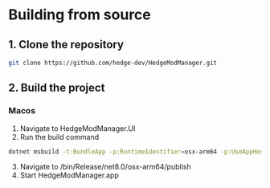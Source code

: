 # Building from source

## 1. Clone the repository
```bash
git clone https://github.com/hedge-dev/HedgeModManager.git
```

## 2. Build the project

###  Macos

1. Navigate to HedgeModManager.UI
2. Run the build command
```bash
dotnet msbuild -t:BundleApp -p:RuntimeIdentifier=osx-arm64 -p:UseAppHost=true -property:Configuration=Release -p:PublishSingleFile=true
```
3. Navigate to /bin/Release/net8.0/osx-arm64/publish
4. Start HedgeModManager.app
